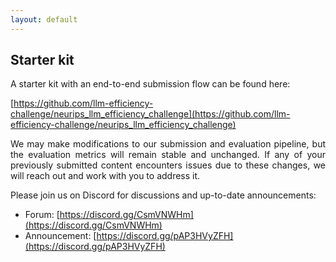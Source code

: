 ```yaml
---
layout: default
---
```


## Starter kit

<p style='text-align: justify;'>
A starter kit with an end-to-end submission flow can be found here:<br>

[https://github.com/llm-efficiency-challenge/neurips_llm_efficiency_challenge](https://github.com/llm-efficiency-challenge/neurips_llm_efficiency_challenge)
</p>

<p style='text-align: justify;'>
We may make modifications to our submission and evaluation pipeline, but the evaluation metrics will remain stable and unchanged. If any of your previously submitted content encounters issues due to these changes, we will reach out and work with you to address it.
</p>

Please join us on Discord for discussions and up-to-date announcements:
<br>

* Forum: [https://discord.gg/CsmVNWHm](https://discord.gg/CsmVNWHm)
* Announcement:  [https://discord.gg/pAP3HVyZFH](https://discord.gg/pAP3HVyZFH)